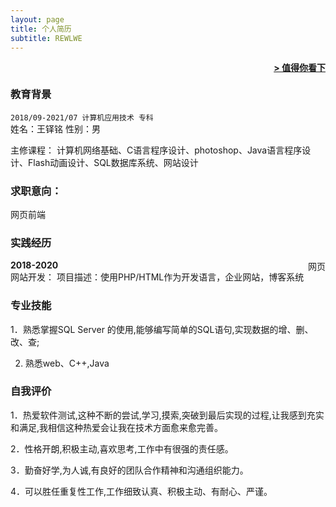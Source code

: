 ```yaml
---
layout: page
title: 个人简历
subtitle: REWLWE
---
```


<span style="float: right; "><a href="{{ '/assets/resume.pdf' | prepend: site.baseurl }}"><strong>> 值得你看下</strong></a> </span>
<br>

### 教育背景
``` 2018/09-2021/07 计算机应用技术 专科 ```  
姓名：王铎铭
性别：男

主修课程：
计算机网络基础、C语言程序设计、photoshop、Java语言程序设计、Flash动画设计、SQL数据库系统、网站设计

### 求职意向：
网页前端

### 实践经历
**2018-2020**<span style="float: right; ">网页</span>  
网站开发：
项目描述：使用PHP/HTML作为开发语言，企业网站，博客系统

### 专业技能
 
1．熟悉掌握SQL Server 的使用,能够编写简单的SQL语句,实现数据的增、删、改、查;

2. 熟悉web、C++,Java

### 自我评价

1．热爱软件测试,这种不断的尝试,学习,摸索,突破到最后实现的过程,让我感到充实和满足,我相信这种热爱会让我在技术方面愈来愈完善。

2．性格开朗,积极主动,喜欢思考,工作中有很强的责任感。

3．勤奋好学,为人诚,有良好的团队合作精神和沟通组织能力。

4．可以胜任重复性工作,工作细致认真、积极主动、有耐心、严谨。

